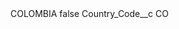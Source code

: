 <?xml version="1.0" encoding="UTF-8"?>
<CustomMetadata xmlns="http://soap.sforce.com/2006/04/metadata" xmlns:xsi="http://www.w3.org/2001/XMLSchema-instance" xmlns:xsd="http://www.w3.org/2001/XMLSchema">
    <label>COLOMBIA</label>
    <protected>false</protected>
    <values>
        <field>Country_Code__c</field>
        <value xsi:type="xsd:string">CO</value>
    </values>
</CustomMetadata>
